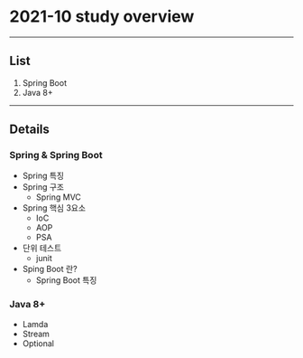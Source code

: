 # 2021-10 study overview
- - -

## List
1. Spring Boot
2. Java 8+

 - - - 
## Details
### Spring & Spring Boot 
- Spring 특징
- Spring 구조
    - Spring MVC
- Spring 핵심 3요소
    - IoC 
    - AOP
    - PSA 
- 단위 테스트
    - junit
- Sping Boot 란?
    - Spring Boot 특징

### Java 8+
- Lamda
- Stream
- Optional
    


